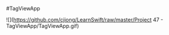 #TagViewApp

![](https://github.com/cjiong/LearnSwift/raw/master/Project 47 - TagViewApp/TagViewApp.gif)

